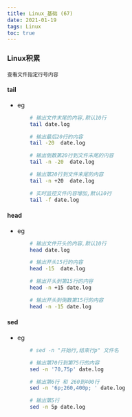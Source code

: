 ```yaml
---
title: Linux_基础 (67)
date: 2021-01-19
tags: Linux
toc: true
---
```


### Linux积累
    查看文件指定行号内容

<!-- more -->

#### tail
- eg
    ```bash
        # 输出文件末尾的内容,默认10行
        tail date.log

        # 输出最后20行的内容
        tail -20  date.log

        # 输出倒数第20行到文件末尾的内容
        tail -n -20  date.log

        # 输出第20行到文件末尾的内容
        tail -n +20  date.log

        # 实时监控文件内容增加,默认10行
        tail -f date.log
    ```

#### head
- eg
    ```bash
        # 输出文件开头的内容,默认10行
        head date.log

        # 输出开头15行的内容
        head -15  date.log

        # 输出开头到第15行的内容
        head -n +15 date.log

        # 输出开头到倒数第15行的内容
        head -n -15 date.log
    ```

#### sed
- eg
    ```bash
        # sed -n "开始行,结束行p" 文件名    

        # 输出第70行到第75行的内容
        sed -n '70,75p' date.log

        # 输出第6行 和 260到400行
        sed -n '6p;260,400p; ' date.log

        # 输出第5行
        sed -n 5p date.log
    ```

